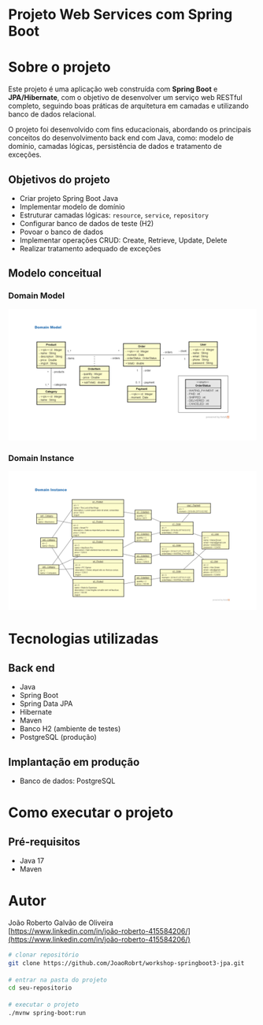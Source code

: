 # Projeto Web Services com Spring Boot

# Sobre o projeto

Este projeto é uma aplicação web construída com **Spring Boot** e **JPA/Hibernate**, com o objetivo de desenvolver um serviço web RESTful completo, seguindo boas práticas de arquitetura em camadas e utilizando banco de dados relacional.

O projeto foi desenvolvido com fins educacionais, abordando os principais conceitos do desenvolvimento back end com Java, como: modelo de domínio, camadas lógicas, persistência de dados e tratamento de exceções.

## Objetivos do projeto

- Criar projeto Spring Boot Java  
- Implementar modelo de domínio  
- Estruturar camadas lógicas: `resource`, `service`, `repository`  
- Configurar banco de dados de teste (H2)  
- Povoar o banco de dados  
- Implementar operações CRUD: Create, Retrieve, Update, Delete  
- Realizar tratamento adequado de exceções  

## Modelo conceitual

### Domain Model
![Modelo Conceitual 1](https://github.com/JoaoRobrt/workshop-springboot3-jpa/blob/main/api-ecomerce/assets/modelo-conceitual-1.png?raw=true)

### Domain Instance
![Modelo Conceitual 2](https://github.com/JoaoRobrt/workshop-springboot3-jpa/blob/main/api-ecomerce/assets/modelo-conceitual-2.png)

# Tecnologias utilizadas

## Back end
- Java
- Spring Boot
- Spring Data JPA
- Hibernate
- Maven
- Banco H2 (ambiente de testes)
- PostgreSQL (produção)

## Implantação em produção
- Banco de dados: PostgreSQL

# Como executar o projeto

## Pré-requisitos
- Java 17
- Maven

# Autor

João Roberto Galvão de Oliveira  
[https://www.linkedin.com/in/joão-roberto-415584206/](https://www.linkedin.com/in/joão-roberto-415584206/)


```bash
# clonar repositório
git clone https://github.com/JoaoRobrt/workshop-springboot3-jpa.git

# entrar na pasta do projeto
cd seu-repositorio

# executar o projeto
./mvnw spring-boot:run



